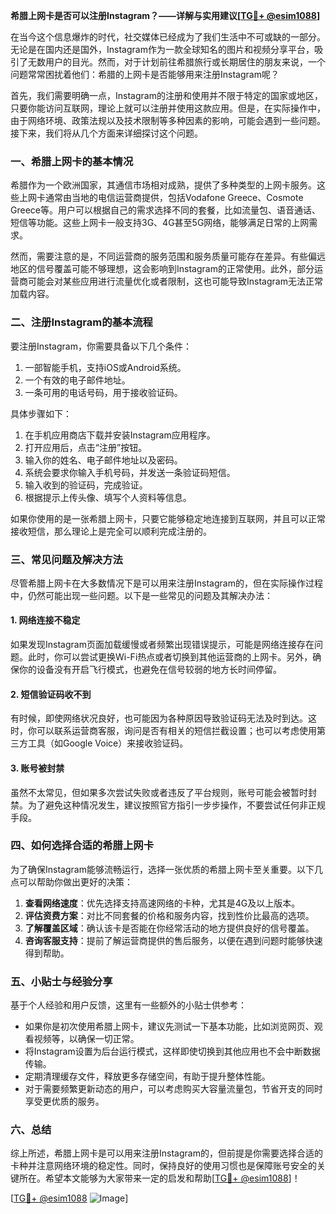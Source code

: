 **希腊上网卡是否可以注册Instagram？——详解与实用建议[[TG💪+ @esim1088](https://t.me/s/esim1088)]**

在当今这个信息爆炸的时代，社交媒体已经成为了我们生活中不可或缺的一部分。无论是在国内还是国外，Instagram作为一款全球知名的图片和视频分享平台，吸引了无数用户的目光。然而，对于计划前往希腊旅行或长期居住的朋友来说，一个问题常常困扰着他们：希腊的上网卡是否能够用来注册Instagram呢？

首先，我们需要明确一点，Instagram的注册和使用并不限于特定的国家或地区，只要你能访问互联网，理论上就可以注册并使用这款应用。但是，在实际操作中，由于网络环境、政策法规以及技术限制等多种因素的影响，可能会遇到一些问题。接下来，我们将从几个方面来详细探讨这个问题。

### **一、希腊上网卡的基本情况**

希腊作为一个欧洲国家，其通信市场相对成熟，提供了多种类型的上网卡服务。这些上网卡通常由当地的电信运营商提供，包括Vodafone Greece、Cosmote Greece等。用户可以根据自己的需求选择不同的套餐，比如流量包、语音通话、短信等功能。这些上网卡一般支持3G、4G甚至5G网络，能够满足日常的上网需求。

然而，需要注意的是，不同运营商的服务范围和服务质量可能存在差异。有些偏远地区的信号覆盖可能不够理想，这会影响到Instagram的正常使用。此外，部分运营商可能会对某些应用进行流量优化或者限制，这也可能导致Instagram无法正常加载内容。

### **二、注册Instagram的基本流程**

要注册Instagram，你需要具备以下几个条件：
1. 一部智能手机，支持iOS或Android系统。
2. 一个有效的电子邮件地址。
3. 一条可用的电话号码，用于接收验证码。

具体步骤如下：
1. 在手机应用商店下载并安装Instagram应用程序。
2. 打开应用后，点击“注册”按钮。
3. 输入你的姓名、电子邮件地址以及密码。
4. 系统会要求你输入手机号码，并发送一条验证码短信。
5. 输入收到的验证码，完成验证。
6. 根据提示上传头像、填写个人资料等信息。

如果你使用的是一张希腊上网卡，只要它能够稳定地连接到互联网，并且可以正常接收短信，那么理论上是完全可以顺利完成注册的。

### **三、常见问题及解决方法**

尽管希腊上网卡在大多数情况下是可以用来注册Instagram的，但在实际操作过程中，仍然可能出现一些问题。以下是一些常见的问题及其解决办法：

#### **1. 网络连接不稳定**
如果发现Instagram页面加载缓慢或者频繁出现错误提示，可能是网络连接存在问题。此时，你可以尝试更换Wi-Fi热点或者切换到其他运营商的上网卡。另外，确保你的设备没有开启飞行模式，也避免在信号较弱的地方长时间停留。

#### **2. 短信验证码收不到**
有时候，即使网络状况良好，也可能因为各种原因导致验证码无法及时到达。这时，你可以联系运营商客服，询问是否有相关的短信拦截设置；也可以考虑使用第三方工具（如Google Voice）来接收验证码。

#### **3. 账号被封禁**
虽然不太常见，但如果多次尝试失败或者违反了平台规则，账号可能会被暂时封禁。为了避免这种情况发生，建议按照官方指引一步步操作，不要尝试任何非正规手段。

### **四、如何选择合适的希腊上网卡**

为了确保Instagram能够流畅运行，选择一张优质的希腊上网卡至关重要。以下几点可以帮助你做出更好的决策：

1. **查看网络速度**：优先选择支持高速网络的卡种，尤其是4G及以上版本。
2. **评估资费方案**：对比不同套餐的价格和服务内容，找到性价比最高的选项。
3. **了解覆盖区域**：确认该卡是否能在你经常活动的地方提供良好的信号覆盖。
4. **咨询客服支持**：提前了解运营商提供的售后服务，以便在遇到问题时能够快速得到帮助。

### **五、小贴士与经验分享**

基于个人经验和用户反馈，这里有一些额外的小贴士供参考：
- 如果你是初次使用希腊上网卡，建议先测试一下基本功能，比如浏览网页、观看视频等，以确保一切正常。
- 将Instagram设置为后台运行模式，这样即使切换到其他应用也不会中断数据传输。
- 定期清理缓存文件，释放更多存储空间，有助于提升整体性能。
- 对于需要频繁更新动态的用户，可以考虑购买大容量流量包，节省开支的同时享受更优质的服务。

### **六、总结**

综上所述，希腊上网卡是可以用来注册Instagram的，但前提是你需要选择合适的卡种并注意网络环境的稳定性。同时，保持良好的使用习惯也是保障账号安全的关键所在。希望本文能够为大家带来一定的启发和帮助[[TG💪+ @esim1088](https://t.me/s/esim1088)]！

[[TG💪+ @esim1088](https://t.me/s/esim1088) ![Image](https://i.postimg.cc/4NQfJmqS/Snipaste-2025-05-13-00-14-12.png)]